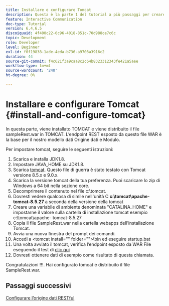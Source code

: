 ```yaml
---
title: Installare e configurare Tomcat
description: Questa è la parte 1 del tutorial a più passaggi per creare il tuo primo documento di comunicazione interattivo.In questa parte, installeremo TOMCAT e distribuiremo il file sampleRest.war in TOMCAT.
feature: Interactive Communication
doc-type: Tutorial
version: 6.4,6.5
discoiquuid: 4f400c22-6c96-4018-851c-70d988ce7c6c
topic: Development
role: Developer
level: Beginner
exl-id: f0f19838-1ade-4eda-b736-a9703a3916c2
duration: 44
source-git-commit: f4c621f3a9caa8c2c64b8323312343fe421a5aee
workflow-type: tm+mt
source-wordcount: '240'
ht-degree: 0%

---
```


# Installare e configurare Tomcat {#install-and-configure-tomcat}

In questa parte, viene installato TOMCAT e viene distribuito il file sampleRest.war in TOMCAT. L’endpoint REST esposto da questo file WAR è la base per il nostro modello dati Origine dati e Modulo.

Per impostare tomcat, seguire le seguenti istruzioni:

1. Scarica e installa JDK1.8.
2. Impostare JAVA_HOME su JDK1.8.
3. Scarica [tomcat](https://tomcat.apache.org/). Questo file di guerra è stato testato con Tomcat versione 8.5.x e 9.0.x.
4. Scarica la versione tomcat della tua preferenza. Puoi scaricare lo zip di Windows a 64 bit nella sezione core.
5. Decomprimere il contenuto nel file c:\tomcat.
6. Dovresti vedere qualcosa di simile nell&#39;unità C **c:\tomcat\apache-tomcat-8.5.27** a seconda della versione della tomcat
7. Creare una variabile di ambiente denominata &quot;CATALINA_HOME&quot; e impostarne il valore sulla cartella di installazione tomcat esempio c:\tomcat\apache- tomcat-8.5.27
8. Copia il file SampleRest.war nella cartella webapps dell’installazione Tomcat.
9. Avvia una nuova finestra del prompt dei comandi.
10. Accedi a &lt;tomcat install=&quot;&quot; folder=&quot;&quot;>\bin ed eseguire startup.bat
11. Una volta avviato il tomcat, verifica l’endpoint esposto da WAR File eseguendo il test di [clic qui](http://localhost:8080/SampleRest/webapi/getStatement/9586)
12. Dovresti ottenere dati di esempio come risultato di questa chiamata.

Congratulazioni !!!. Hai configurato tomcat e distribuito il file SampleRest.war.

## Passaggi successivi

[Configurare l’origine dati RESTful](./parttwo.md)
